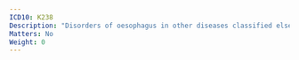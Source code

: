 ```yaml
---
ICD10: K238
Description: "Disorders of oesophagus in other diseases classified elsewhere"
Matters: No
Weight: 0
---
```

